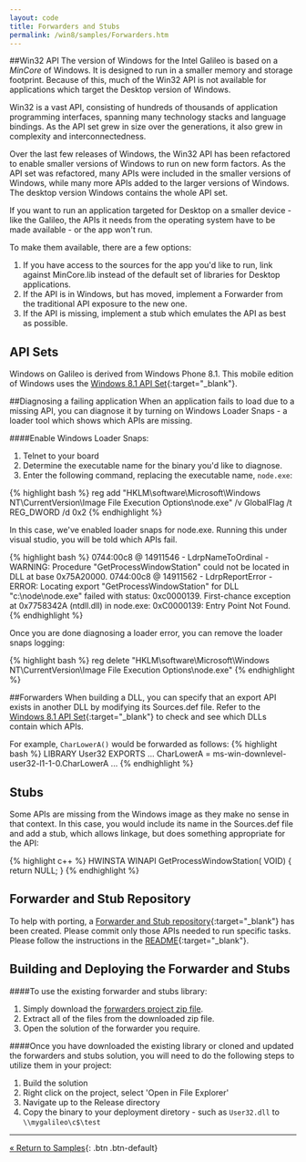```yaml
---
layout: code
title: Forwarders and Stubs
permalink: /win8/samples/Forwarders.htm
---
```


##Win32 API
The version of Windows for the Intel Galileo is based on a *MinCore* of Windows. It is designed to run in a smaller memory and storage footprint. Because of this, much of the Win32 API is not available for applications which target the Desktop version of Windows.

Win32 is a vast API, consisting of hundreds of thousands of application programming interfaces, spanning many technology stacks and language bindings. As the API set grew in size over the generations, it also grew in complexity and interconnectedness.

Over the last few releases of Windows, the Win32 API has been refactored to enable smaller versions of Windows to run on new form factors. As the API set was refactored, many APIs were included in the smaller versions of Windows, while many more APIs added to the larger versions of Windows. The desktop version Windows contains the whole API set.

If you want to run an application targeted for Desktop on a smaller device - like the Galileo, the APIs it needs from the operating system have to be made available - or the app won't run.

To make them available, there are a few options:

1. If you have access to the sources for the app you'd like to run, link against MinCore.lib instead of the default set of libraries for Desktop applications. 
1. If the API is in Windows, but has moved, implement a Forwarder from the traditional API exposure to the new one.
1. If the API is missing, implement a stub which emulates the API as best as possible.

## API Sets
Windows on Galileo is derived from Windows Phone 8.1. This mobile edition of Windows uses the [Windows 8.1 API Set](http://msdn.microsoft.com/en-us/library/windows/desktop/hh802935(v=vs.85).aspx){:target="_blank"}.

##Diagnosing a failing application
When an application fails to load due to a missing API, you can diagnose it by turning on Windows Loader Snaps - a loader tool which shows which APIs are missing. 

####Enable Windows Loader Snaps:

1. Telnet to your board
1. Determine the executable name for the binary you'd like to diagnose. 
1. Enter the following command, replacing the executable name, `node.exe`:

{% highlight bash %}
reg add "HKLM\software\Microsoft\Windows NT\CurrentVersion\Image File Execution Options\node.exe" /v GlobalFlag /t REG_DWORD /d 0x2
{% endhighlight %}

In this case, we've enabled loader snaps for node.exe. Running this under visual studio, you will be told which APIs fail.

{% highlight bash %}
0744:00c8 @ 14911546 - LdrpNameToOrdinal - WARNING: Procedure "GetProcessWindowStation" could not be located in DLL at base 0x75A20000.
0744:00c8 @ 14911562 - LdrpReportError - ERROR: Locating export "GetProcessWindowStation" for DLL "c:\node\node.exe" failed with status: 0xc0000139.
First-chance exception at 0x7758342A (ntdll.dll) in node.exe: 0xC0000139: Entry Point Not Found.
{% endhighlight %}

Once you are done diagnosing a loader error, you can remove the loader snaps logging:

{% highlight bash %}
reg delete "HKLM\software\Microsoft\Windows NT\CurrentVersion\Image File Execution Options\node.exe"
{% endhighlight %}

##Forwarders
When building a DLL, you can specify that an export API exists in another DLL by modifying its Sources.def file. Refer to the [Windows 8.1 API Set](http://msdn.microsoft.com/en-us/library/windows/desktop/hh802935(v=vs.85).aspx){:target="_blank"} to check and see which DLLs contain which APIs.

For example, `CharLowerA()` would be forwarded as follows:
{% highlight bash %}
LIBRARY User32
EXPORTS
   ...
   CharLowerA = ms-win-downlevel-user32-l1-1-0.CharLowerA
   ...
{% endhighlight %}

## Stubs
Some APIs are missing from the Windows image as they make no sense in that context. In this case, you would include its name in the Sources.def file and add a stub, which allows linkage, but does something appropriate for the API:

{% highlight c++ %}
HWINSTA
WINAPI
GetProcessWindowStation(
VOID)
{
    return NULL;
}
{% endhighlight %}

## Forwarder and Stub Repository
To help with porting, a [Forwarder and Stub repository](http://github.com/ms-iot/forwarders){:target="_blank"} has been created. Please commit only those APIs needed to run specific tasks. Please follow the instructions in the [README](https://github.com/ms-iot/forwarders/blob/master/README.md){:target="_blank"}.

## Building and Deploying the Forwarder and Stubs

####To use the existing forwarder and stubs library:
1. Simply download the [forwarders project zip file](https://github.com/ms-iot/forwarders/archive/master.zip).
1. Extract all of the files from the downloaded zip file.
1. Open the solution of the forwarder you require.

####Once you have downloaded the existing library or cloned and updated the forwarders and stubs solution, you will need to do the following steps to utilize them in your project:
1. Build the solution
1. Right click on the project, select 'Open in File Explorer'
1. Navigate up to the Release directory
1. Copy the binary to your deployment diretory - such as `User32.dll` to `\\mygalileo\c$\test`

---
[&laquo; Return to Samples](SampleApps.htm){: .btn .btn-default} 
